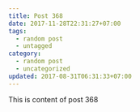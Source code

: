 ```yaml
---
title: Post 368
date: 2017-11-28T22:31:27+07:00
tags:
  - random post
  - untagged
category:
  - random post
  - uncategorized
updated: 2017-08-31T06:31:33+07:00
---
```

This is content of post 368